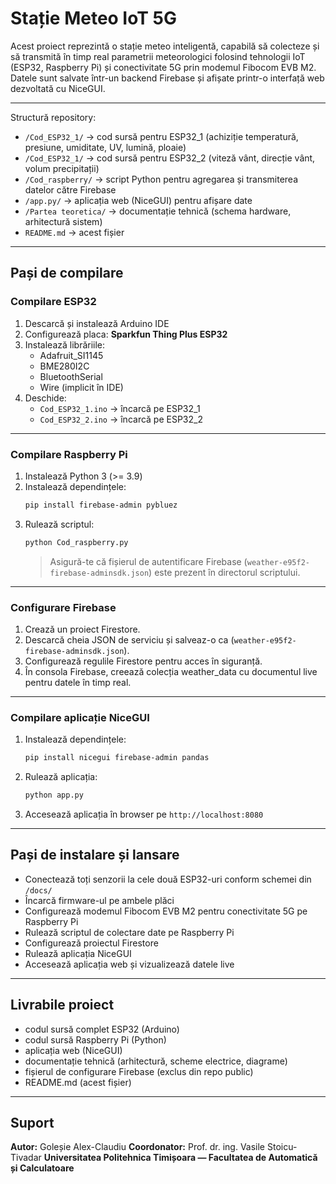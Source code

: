 # Stație Meteo IoT 5G

Acest proiect reprezintă o stație meteo inteligentă, capabilă să colecteze și să transmită în timp real parametrii meteorologici folosind tehnologii IoT (ESP32, Raspberry Pi) și conectivitate 5G prin modemul Fibocom EVB M2. Datele sunt salvate într-un backend Firebase și afișate printr-o interfață web dezvoltată cu NiceGUI.

---

Structură repository:

- `/Cod_ESP32_1/` → cod sursă pentru ESP32_1 (achiziție temperatură, presiune, umiditate, UV, lumină, ploaie)
- `/Cod_ESP32_1/` → cod sursă pentru ESP32_2 (viteză vânt, direcție vânt, volum precipitații)
- `/Cod_raspberry/` → script Python pentru agregarea și transmiterea datelor către Firebase
- `/app.py/` → aplicația web (NiceGUI) pentru afișare date
- `/Partea teoretica/` → documentație tehnică (schema hardware, arhitectură sistem)
- `README.md` → acest fișier

---

## Pași de compilare

### Compilare ESP32

1. Descarcă și instalează Arduino IDE
2. Configurează placa: **Sparkfun Thing Plus ESP32**
3. Instalează librăriile:
   - Adafruit_SI1145
   - BME280I2C
   - BluetoothSerial
   - Wire (implicit în IDE)
4. Deschide:
   - `Cod_ESP32_1.ino` → încarcă pe ESP32_1
   - `Cod_ESP32_2.ino` → încarcă pe ESP32_2

---

### Compilare Raspberry Pi

1. Instalează Python 3 (>= 3.9)
2. Instalează dependințele:
   ```bash
   pip install firebase-admin pybluez
   ```
3. Rulează scriptul:
   ```bash
   python Cod_raspberry.py
   ```
   > Asigură-te că fișierul de autentificare Firebase (`weather-e95f2-firebase-adminsdk.json`) este prezent în directorul scriptului.

---

### Configurare Firebase

1. Creazǎ un proiect Firestore.
2. Descarcă cheia JSON de serviciu și salveaz-o ca (`weather-e95f2-firebase-adminsdk.json`).
3. Configurează regulile Firestore pentru acces în siguranță.
4. În consola Firebase, creează colecția weather_data cu documentul live pentru datele în timp real.

---

### Compilare aplicație NiceGUI

1. Instalează dependințele:
   ```bash
   pip install nicegui firebase-admin pandas
   ```
2. Rulează aplicația:
   ```bash
   python app.py
   ```
3. Accesează aplicația în browser pe `http://localhost:8080`

---

## Pași de instalare și lansare

- Conectează toți senzorii la cele două ESP32-uri conform schemei din `/docs/`
- Încarcă firmware-ul pe ambele plăci
- Configurează modemul Fibocom EVB M2 pentru conectivitate 5G pe Raspberry Pi
- Rulează scriptul de colectare date pe Raspberry Pi
- Configureazǎ proiectul Firestore
- Rulează aplicația NiceGUI
- Accesează aplicația web și vizualizează datele live

---

## Livrabile proiect

- codul sursă complet ESP32 (Arduino)
- codul sursă Raspberry Pi (Python)
- aplicația web (NiceGUI)
- documentație tehnică (arhitectură, scheme electrice, diagrame)
- fișierul de configurare Firebase (exclus din repo public)
- README.md (acest fișier)

---

## Suport

**Autor:** Goleșie Alex-Claudiu
**Coordonator:** Prof. dr. ing. Vasile Stoicu-Tivadar
**Universitatea Politehnica Timișoara — Facultatea de Automatică și Calculatoare**

